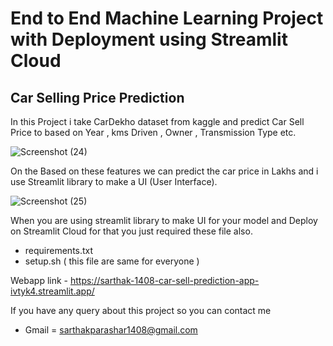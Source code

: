 # End to End Machine Learning Project with Deployment using Streamlit Cloud
## Car Selling Price Prediction

In this Project i take CarDekho dataset from kaggle and predict Car Sell Price to based on Year , kms Driven , Owner , Transmission Type etc.

![Screenshot (24)](https://user-images.githubusercontent.com/72247049/117671188-2659ea80-b1c6-11eb-86b1-47cc3953c2e1.png)

On the Based on these features we can predict the car price in Lakhs and i use Streamlit library to make a UI (User Interface).

![Screenshot (25)](https://user-images.githubusercontent.com/72247049/117671435-6ae58600-b1c6-11eb-9aeb-460f43f1f13b.png)

When you are using streamlit library to make UI for your model and Deploy on Streamlit Cloud for that you just required these file also.
 - requirements.txt
 - setup.sh ( this file are same for everyone )

Webapp link - https://sarthak-1408-car-sell-prediction-app-ivtyk4.streamlit.app/

If you have any query about this project so you can contact me
 - Gmail = sarthakparashar1408@gmail.com
